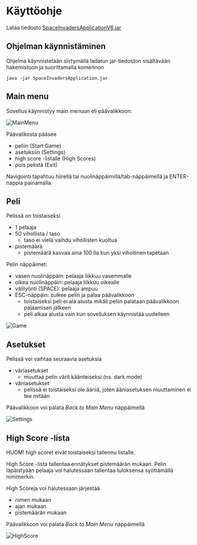 # Käyttöohje

Lataa tiedosto [SpaceInvadersApplicationV6.jar](https://github.com/asianomainen/ot-harjoitustyo/releases/tag/viikko6_v2)

## Ohjelman käynnistäminen

Ohjelma käynnistetään siirtymällä ladatun jar-tiedoston sisältävään hakemistoon ja suorittamalla komennon

```
java -jar SpaceInvadersApplication.jar
```
## Main menu

Sovellus käynnistyy main menuun eli päävalikkoon:

![MainMenu](https://user-images.githubusercontent.com/46067482/117039263-40e91b00-ad11-11eb-92c5-ed98d769e9d9.png)

Päävalikosta pääsee
- peliin (Start Game)
- asetuksiin (Settings)
- high score -listalle (High Scores)
- pois pelistä (Exit)

Navigointi tapahtuu hiirellä tai nuolinäppäimillä/tab-näppäimellä ja ENTER-nappia painamalla.

## Peli

Pelissä on toistaiseksi
- 1 pelaaja
- 50 vihollista / taso
  - taso ei vielä vaihdu vihollisten kuoltua
- pistemäärä
  - pistemäärä kasvaa aina 100:lla kun yksi vihollinen tapetaan

Pelin näppäimet:
- vasen nuolinäppäin: pelaaja liikkuu vasemmalle
- oikea nuolinäppäin: pelaaja liikkuu oikealle 
- välilyönti (SPACE): pelaaja ampuu
- ESC-näppäin: sulkee pelin ja palaa päävalikkoon
  - toistaiseksi peli ei ala alusta mikäli peliin palataan päävalikkoon palaamisen jälkeen
  - peli alkaa alusta vain kun sovelluksen käynnistää uudelleen

![Game](https://user-images.githubusercontent.com/46067482/117040208-51e65c00-ad12-11eb-989c-b11f4ff7275b.png)

## Asetukset

Pelissä voi vaihtaa seuraavia asetuksia
- väriasetukset
  - muuttaa pelin värit käänteiseksi (ns. dark mode)
- väniasetukset
  - pelissä ei toistaiseksi ole ääniä, joten ääniasetuksen muuttaminen ei tee mitään

Päävalikkoon voi palata _Back to Main Menu_ näppäimellä

![Settings](https://user-images.githubusercontent.com/46067482/117041534-a807cf00-ad13-11eb-83f0-8cd13d2e09a9.png)

## High Score -lista

HUOM! high scoret eivät toistaiseksi tallennu listalle.

High Score -lista tallentaa ennätykset pistemäärän mukaan. Pelin läpäistyään pelaaja voi halutessaan tallentaa tuloksensa syöttämällä nimimerkin.

High Scoreja voi halutessaan järjestää

- nimen mukaan
- ajan mukaan
- pistemäärän mukaan

Päävalikkoon voi palata _Back to Main Menu_ näppäimellä

![HighScore](https://user-images.githubusercontent.com/46067482/117042225-5ca1f080-ad14-11eb-887f-5522ba8c2af6.png)
